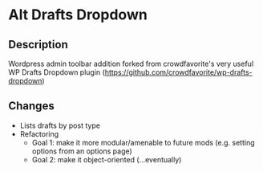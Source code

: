 # Alt Drafts Dropdown

## Description

Wordpress admin toolbar addition forked from crowdfavorite's very useful WP Drafts Dropdown plugin (https://github.com/crowdfavorite/wp-drafts-dropdown)

## Changes

- Lists drafts by post type
- Refactoring 
	- Goal 1: make it more modular/amenable to future mods (e.g. setting options from an options page)
	- Goal 2: make it object-oriented (...eventually)
